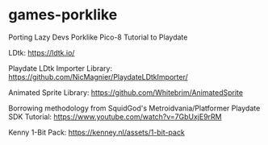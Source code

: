# games-porklike
Porting Lazy Devs Porklike Pico-8 Tutorial to Playdate

LDtk: https://ldtk.io/

Playdate LDtk Importer Library: https://github.com/NicMagnier/PlaydateLDtkImporter/

Animated Sprite Library: https://github.com/Whitebrim/AnimatedSprite

Borrowing methodology from SquidGod's Metroidvania/Platformer Playdate SDK Tutorial: https://www.youtube.com/watch?v=7GbUxjE9rRM

Kenny 1-Bit Pack: https://kenney.nl/assets/1-bit-pack 